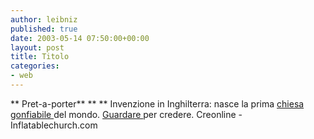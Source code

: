 ```yaml
---
author: leibniz
published: true
date: 2003-05-14 07:50:00+00:00
layout: post
title: Titolo
categories:
- web
---
```


   ** Pret-a-porter**  **
**   Invenzione in Inghilterra: nasce la prima  [   chiesa gonfiabile ](http://www.creonline.co.uk/National/Pages/inflate.html)del mondo.  [   Guardare ](http://www.inflatablechurch.com/)per credere.
Creonline - Inflatablechurch.com
